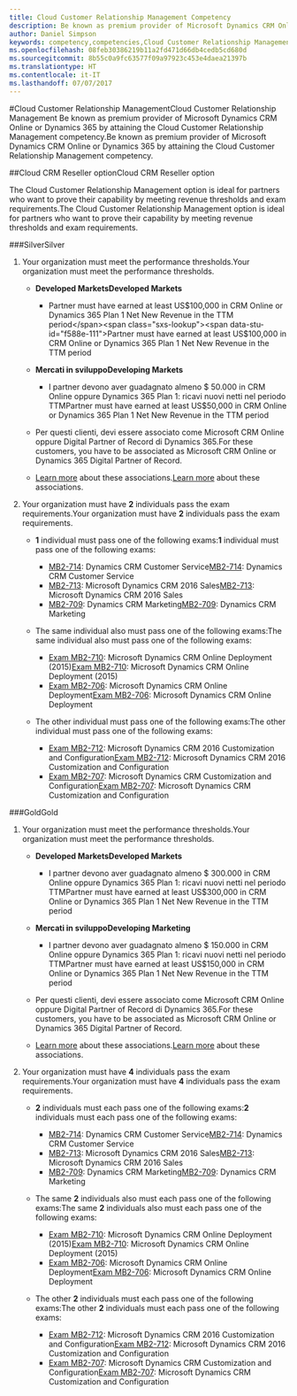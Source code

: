```yaml
---
title: Cloud Customer Relationship Management Competency
description: Be known as premium provider of Microsoft Dynamics CRM Online or Dynamics 365 by attaining the Cloud Customer Relationship Management competency.
author: Daniel Simpson
keywords: competency,competencies,Cloud Customer Relationship Management
ms.openlocfilehash: 08feb30386219b11a2fd471d66db4cedb5cd680d
ms.sourcegitcommit: 8b55c0a9fc63577f09a97923c453e4daea21397b
ms.translationtype: HT
ms.contentlocale: it-IT
ms.lasthandoff: 07/07/2017
---
```

#<a name="cloud-customer-relationship-management"></a><span data-ttu-id="f588e-104">Cloud Customer Relationship Management</span><span class="sxs-lookup"><span data-stu-id="f588e-104">Cloud Customer Relationship Management</span></span>
<span data-ttu-id="f588e-105">Be known as premium provider of Microsoft Dynamics CRM Online or Dynamics 365 by attaining the Cloud Customer Relationship Management competency.</span><span class="sxs-lookup"><span data-stu-id="f588e-105">Be known as premium provider of Microsoft Dynamics CRM Online or Dynamics 365 by attaining the Cloud Customer Relationship Management competency.</span></span>

##<a name="cloud-crm-reseller-option"></a><span data-ttu-id="f588e-106">Cloud CRM Reseller option</span><span class="sxs-lookup"><span data-stu-id="f588e-106">Cloud CRM Reseller option</span></span>

<span data-ttu-id="f588e-107">The Cloud Customer Relationship Management option is ideal for partners who want to prove their capability by meeting revenue thresholds and exam requirements.</span><span class="sxs-lookup"><span data-stu-id="f588e-107">The Cloud Customer Relationship Management option is ideal for partners who want to prove their capability by meeting revenue thresholds and exam requirements.</span></span> 

###<a name="silver"></a><span data-ttu-id="f588e-108">Silver</span><span class="sxs-lookup"><span data-stu-id="f588e-108">Silver</span></span>

1. <span data-ttu-id="f588e-109">Your organization must meet the performance thresholds.</span><span class="sxs-lookup"><span data-stu-id="f588e-109">Your organization must meet the performance thresholds.</span></span>

    - **<span data-ttu-id="f588e-110">Developed Markets</span><span class="sxs-lookup"><span data-stu-id="f588e-110">Developed Markets</span></span>**
        - <span data-ttu-id="f588e-111">Partner must have earned at least US$100,000 in CRM Online or Dynamics 365 Plan 1 Net New Revenue in the TTM period</span><span class="sxs-lookup"><span data-stu-id="f588e-111">Partner must have earned at least US$100,000 in CRM Online or Dynamics 365 Plan 1 Net New Revenue in the TTM period</span></span>

    - **<span data-ttu-id="f588e-112">Mercati in sviluppo</span><span class="sxs-lookup"><span data-stu-id="f588e-112">Developing Markets</span></span>**
        - <span data-ttu-id="f588e-113">I partner devono aver guadagnato almeno $ 50.000 in CRM Online oppure Dynamics 365 Plan 1: ricavi nuovi netti nel periodo TTM</span><span class="sxs-lookup"><span data-stu-id="f588e-113">Partner must have earned at least US$50,000 in CRM Online or Dynamics 365 Plan 1 Net New Revenue in the TTM period</span></span>

    - <span data-ttu-id="f588e-114">Per questi clienti, devi essere associato come Microsoft CRM Online oppure Digital Partner of Record di Dynamics 365.</span><span class="sxs-lookup"><span data-stu-id="f588e-114">For these customers, you have to be associated as Microsoft CRM Online or Dynamics 365 Digital Partner of Record.</span></span>
    - <span data-ttu-id="f588e-115">[Learn more](https://partner.microsoft.com/en-us/membership/digital-partner-of-record) about these associations.</span><span class="sxs-lookup"><span data-stu-id="f588e-115">[Learn more](https://partner.microsoft.com/en-us/membership/digital-partner-of-record) about these associations.</span></span>  
  
2. <span data-ttu-id="f588e-116">Your organization must have **2** individuals pass the exam requirements.</span><span class="sxs-lookup"><span data-stu-id="f588e-116">Your organization must have **2** individuals pass the exam requirements.</span></span>

    - <span data-ttu-id="f588e-117">**1** individual must pass one of the following exams:</span><span class="sxs-lookup"><span data-stu-id="f588e-117">**1** individual must pass one of the following exams:</span></span>
        - <span data-ttu-id="f588e-118">[MB2-714](https://www.microsoft.com/en-us/learning/exam-mb2-714.aspx): Dynamics CRM Customer Service</span><span class="sxs-lookup"><span data-stu-id="f588e-118">[MB2-714](https://www.microsoft.com/en-us/learning/exam-mb2-714.aspx): Dynamics CRM Customer Service</span></span>
        - <span data-ttu-id="f588e-119">[MB2-713](https://www.microsoft.com/en-us/learning/exam-mb2-713.aspx): Microsoft Dynamics CRM 2016 Sales</span><span class="sxs-lookup"><span data-stu-id="f588e-119">[MB2-713](https://www.microsoft.com/en-us/learning/exam-mb2-713.aspx): Microsoft Dynamics CRM 2016 Sales</span></span>
        - <span data-ttu-id="f588e-120">[MB2-709](https://www.microsoft.com/en-us/learning/exam-mb2-709.aspx): Dynamics CRM Marketing</span><span class="sxs-lookup"><span data-stu-id="f588e-120">[MB2-709](https://www.microsoft.com/en-us/learning/exam-mb2-709.aspx): Dynamics CRM Marketing</span></span> 

    - <span data-ttu-id="f588e-121">The same individual also must pass one of the following exams:</span><span class="sxs-lookup"><span data-stu-id="f588e-121">The same individual also must pass one of the following exams:</span></span>
        - <span data-ttu-id="f588e-122">[Exam MB2-710](https://www.microsoft.com/en-us/learning/exam-mb2-710.aspx): Microsoft Dynamics CRM Online Deployment (2015)</span><span class="sxs-lookup"><span data-stu-id="f588e-122">[Exam MB2-710](https://www.microsoft.com/en-us/learning/exam-mb2-710.aspx): Microsoft Dynamics CRM Online Deployment (2015)</span></span>
        - <span data-ttu-id="f588e-123">[Exam MB2-706](https://www.microsoft.com/en-us/learning/exam-mb2-706.aspx): Microsoft Dynamics CRM Online Deployment</span><span class="sxs-lookup"><span data-stu-id="f588e-123">[Exam MB2-706](https://www.microsoft.com/en-us/learning/exam-mb2-706.aspx): Microsoft Dynamics CRM Online Deployment</span></span>
        
    - <span data-ttu-id="f588e-124">The other individual must pass one of the following exams:</span><span class="sxs-lookup"><span data-stu-id="f588e-124">The other individual must pass one of the following exams:</span></span>
        - <span data-ttu-id="f588e-125">[Exam MB2-712](https://www.microsoft.com/en-us/learning/exam-mb2-712.aspx): Microsoft Dynamics CRM 2016 Customization and Configuration</span><span class="sxs-lookup"><span data-stu-id="f588e-125">[Exam MB2-712](https://www.microsoft.com/en-us/learning/exam-mb2-712.aspx): Microsoft Dynamics CRM 2016 Customization and Configuration</span></span>
        - <span data-ttu-id="f588e-126">[Exam MB2-707](https://www.microsoft.com/en-us/learning/exam-mb2-707.aspx): Microsoft Dynamics CRM Customization and Configuration</span><span class="sxs-lookup"><span data-stu-id="f588e-126">[Exam MB2-707](https://www.microsoft.com/en-us/learning/exam-mb2-707.aspx): Microsoft Dynamics CRM Customization and Configuration</span></span>


###<a name="gold"></a><span data-ttu-id="f588e-127">Gold</span><span class="sxs-lookup"><span data-stu-id="f588e-127">Gold</span></span>

1. <span data-ttu-id="f588e-128">Your organization must meet the performance thresholds.</span><span class="sxs-lookup"><span data-stu-id="f588e-128">Your organization must meet the performance thresholds.</span></span>

    - **<span data-ttu-id="f588e-129">Developed Markets</span><span class="sxs-lookup"><span data-stu-id="f588e-129">Developed Markets</span></span>**
    
        - <span data-ttu-id="f588e-130">I partner devono aver guadagnato almeno $ 300.000 in CRM Online oppure Dynamics 365 Plan 1: ricavi nuovi netti nel periodo TTM</span><span class="sxs-lookup"><span data-stu-id="f588e-130">Partner must have earned at least US$300,000 in CRM Online or Dynamics 365 Plan 1 Net New Revenue in the TTM period</span></span>
     
    - **<span data-ttu-id="f588e-131">Mercati in sviluppo</span><span class="sxs-lookup"><span data-stu-id="f588e-131">Developing Marketing</span></span>**

        - <span data-ttu-id="f588e-132">I partner devono aver guadagnato almeno $ 150.000 in CRM Online oppure Dynamics 365 Plan 1: ricavi nuovi netti nel periodo TTM</span><span class="sxs-lookup"><span data-stu-id="f588e-132">Partner must have earned at least US$150,000 in CRM Online or Dynamics 365 Plan  1 Net New Revenue in the TTM period</span></span>

    - <span data-ttu-id="f588e-133">Per questi clienti, devi essere associato come Microsoft CRM Online oppure Digital Partner of Record di Dynamics 365.</span><span class="sxs-lookup"><span data-stu-id="f588e-133">For these customers, you have to be associated as Microsoft CRM Online or Dynamics 365 Digital Partner of Record.</span></span>
    - <span data-ttu-id="f588e-134">[Learn more](https://partner.microsoft.com/en-us/membership/digital-partner-of-record) about these associations.</span><span class="sxs-lookup"><span data-stu-id="f588e-134">[Learn more](https://partner.microsoft.com/en-us/membership/digital-partner-of-record) about these associations.</span></span>  


2. <span data-ttu-id="f588e-135">Your organization must have **4** individuals pass the exam requirements.</span><span class="sxs-lookup"><span data-stu-id="f588e-135">Your organization must have **4** individuals pass the exam requirements.</span></span>

    - <span data-ttu-id="f588e-136">**2** individuals must each pass one of the following exams:</span><span class="sxs-lookup"><span data-stu-id="f588e-136">**2** individuals must each pass one of the following exams:</span></span>
        - <span data-ttu-id="f588e-137">[MB2-714](https://www.microsoft.com/en-us/learning/exam-mb2-714.aspx): Dynamics CRM Customer Service</span><span class="sxs-lookup"><span data-stu-id="f588e-137">[MB2-714](https://www.microsoft.com/en-us/learning/exam-mb2-714.aspx): Dynamics CRM Customer Service</span></span>
        - <span data-ttu-id="f588e-138">[MB2-713](https://www.microsoft.com/en-us/learning/exam-mb2-713.aspx): Microsoft Dynamics CRM 2016 Sales</span><span class="sxs-lookup"><span data-stu-id="f588e-138">[MB2-713](https://www.microsoft.com/en-us/learning/exam-mb2-713.aspx): Microsoft Dynamics CRM 2016 Sales</span></span>
        - <span data-ttu-id="f588e-139">[MB2-709](https://www.microsoft.com/en-us/learning/exam-mb2-709.aspx): Dynamics CRM Marketing</span><span class="sxs-lookup"><span data-stu-id="f588e-139">[MB2-709](https://www.microsoft.com/en-us/learning/exam-mb2-709.aspx): Dynamics CRM Marketing</span></span> 

    - <span data-ttu-id="f588e-140">The same **2** individuals also must each pass one of the following exams:</span><span class="sxs-lookup"><span data-stu-id="f588e-140">The same **2** individuals also must each pass one of the following exams:</span></span>
        - <span data-ttu-id="f588e-141">[Exam MB2-710](https://www.microsoft.com/en-us/learning/exam-mb2-710.aspx): Microsoft Dynamics CRM Online Deployment (2015)</span><span class="sxs-lookup"><span data-stu-id="f588e-141">[Exam MB2-710](https://www.microsoft.com/en-us/learning/exam-mb2-710.aspx): Microsoft Dynamics CRM Online Deployment (2015)</span></span>
        - <span data-ttu-id="f588e-142">[Exam MB2-706](https://www.microsoft.com/en-us/learning/exam-mb2-706.aspx): Microsoft Dynamics CRM Online Deployment</span><span class="sxs-lookup"><span data-stu-id="f588e-142">[Exam MB2-706](https://www.microsoft.com/en-us/learning/exam-mb2-706.aspx): Microsoft Dynamics CRM Online Deployment</span></span>

    - <span data-ttu-id="f588e-143">The other **2** individuals must each pass one of the following exams:</span><span class="sxs-lookup"><span data-stu-id="f588e-143">The other **2** individuals must each pass one of the following exams:</span></span>
        - <span data-ttu-id="f588e-144">[Exam MB2-712](https://www.microsoft.com/en-us/learning/exam-mb2-712.aspx): Microsoft Dynamics CRM 2016 Customization and Configuration</span><span class="sxs-lookup"><span data-stu-id="f588e-144">[Exam MB2-712](https://www.microsoft.com/en-us/learning/exam-mb2-712.aspx): Microsoft Dynamics CRM 2016 Customization and Configuration</span></span>
        - <span data-ttu-id="f588e-145">[Exam MB2-707](https://www.microsoft.com/en-us/learning/exam-mb2-707.aspx): Microsoft Dynamics CRM Customization and Configuration</span><span class="sxs-lookup"><span data-stu-id="f588e-145">[Exam MB2-707](https://www.microsoft.com/en-us/learning/exam-mb2-707.aspx): Microsoft Dynamics CRM Customization and Configuration</span></span>
